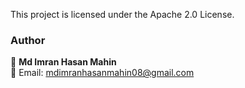 This project is licensed under the Apache 2.0 License.

### Author  
👤 **Md Imran Hasan Mahin**  
📧 Email: mdimranhasanmahin08@gmail.com 
